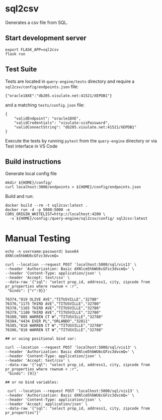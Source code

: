 # sql2csv

Generates a csv file from SQL.

## Start development server

```
export FLASK_APP=sql2csv
flask run
```

## Test Suite

Tests are located in `query-engine/tests` directory and require a `sql2csv/config/endpoints.json` file:
```
{"oracle18XE":"db205.visulate.net:41521/XEPDB1"}
```
and a matching `tests/config.json` file:
```
{
    "validEndpoint": "oracle18XE",
    "validCredentials": "visulate:visPassword",
    "validConnectString": "db205.visulate.net:41521/XEPDB1"
}
```
Execute the tests by running `pytest` from the `query-engine` directory or via Test interface in VS Code

## Build instructions

Generate local config file
```
mkdir ${HOME}/config/
curl localhost:3000/endpoints > ${HOME}/config/endpoints.json
```

Build and run:

```
docker build --rm -t sql2csv:latest .
docker run -d -p 5000:5000 -e CORS_ORIGIN_WHITELIST=http://localhost:4200 \
  -v ${HOME}/config:/query-engine/sql2csv/config/ sql2csv:latest
```

# Manual Testing
```
echo -n username:password| base64
dXNlcm5hbWU6cGFzc3dvcmQ=

curl --location --request POST 'localhost:5000/sql/vis13' \
--header 'Authorization: Basic dXNlcm5hbWU6cGFzc3dvcmQ=' \
--header 'Content-Type: application/json' \
--header 'Accept: text/csv' \
--data-raw '{"sql": "select prop_id, address1, city, zipcode from pr_properties where rownum < :r",
 "binds": {"r":9}}'

76374,"819 OLIVE AVE","TITUSVILLE","32780"
76376,"1175 THIRD AVE","TITUSVILLE","32780"
76378,"1165 THIRD AVE","TITUSVILLE","32780"
76379,"1180 THIRD AVE","TITUSVILLE","32780"
76380,"805 WARREN CT W","TITUSVILLE","32780"
76384,"4434 EVER PL","ORLANDO","32811"
76385,"810 WARREN CT W","TITUSVILLE","32780"
76386,"810 WARREN ST W","TITUSVILLE","32780"

## or using positional bind var:

curl --location --request POST 'localhost:5000/sql/vis13' \
--header 'Authorization: Basic dXNlcm5hbWU6cGFzc3dvcmQ=' \
--header 'Content-Type: application/json' \
--header 'Accept: text/csv' \
--data-raw '{"sql": "select prop_id, address1, city, zipcode from pr_properties where rownum < :r",
 "binds": [9]}'

## or no bind variables:

 curl --location --request POST 'localhost:5000/sql/vis13' \
--header 'Authorization: Basic dXNlcm5hbWU6cGFzc3dvcmQ=' \
--header 'Content-Type: application/json' \
--header 'Accept: application/json' \
--data-raw '{"sql": "select prop_id, address1, city, zipcode from pr_properties"}'

```
